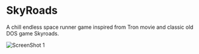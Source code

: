 # SkyRoads

A chill endless space runner game inspired from Tron movie and classic old DOS game Skyroads.

![ScreenShot 1](SkyRoads/Screenshots/SpaceRoads_4K_06.12.2020_11-34-14.jpg?raw=true "Title")

